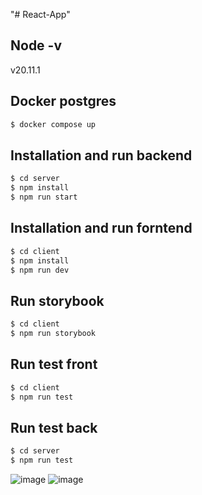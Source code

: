 "# React-App"

## Node -v

v20.11.1

## Docker postgres

```bash
$ docker compose up
```

## Installation and run backend

```bash
$ cd server
$ npm install
$ npm run start
```

## Installation and run forntend

```bash
$ cd client
$ npm install
$ npm run dev
```

## Run storybook

```bash
$ cd client
$ npm run storybook
```

## Run test front

```bash
$ cd client
$ npm run test
```

## Run test back

```bash
$ cd server
$ npm run test
```
![image](https://github.com/Yureyk0/Kanban-board/assets/60176477/8d50bc67-1906-4c37-84ab-084756ca6137)
![image](https://github.com/Yureyk0/Kanban-board/assets/60176477/be37d321-6031-44af-a53f-0c053f86d351)

